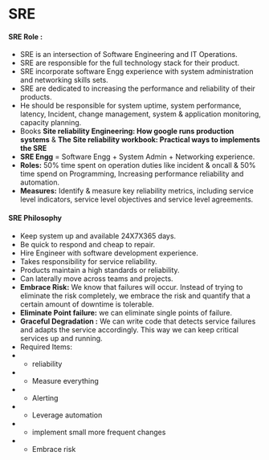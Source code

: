 # SRE
#### SRE Role :
-	SRE is an intersection of Software Engineering and IT Operations.
-	SRE are responsible for the full technology stack for their product. 
-	SRE incorporate software Engg experience with system administration and networking skills sets.
-	SRE are dedicated to increasing the performance and reliability of their products. 
-	He should be responsible for system uptime, system performance, latency, Incident, change management, system & application monitoring, capacity planning. 
-	Books **Site reliability Engineering: How google runs production systems** & **The Site reliability workbook: Practical ways to implements the SRE**
-	**SRE Engg** = Software Engg + System Admin + Networking experience. 
-	**Roles:** 50% time spent on operation duties like incident & oncall & 50% time spend on Programming, Increasing performance reliability and automation.
-	**Measures:** Identify & measure key reliability metrics, including service level indicators, service level objectives and service level agreements. 
#### SRE Philosophy
-	Keep system up and available 24X7X365 days.
-	Be quick to respond and cheap to repair.
-	Hire Engineer with software development experience.
-	Takes responsibility for service reliability.
-	Products maintain a high standards or reliability. 
-	Can laterally move across teams and projects. 
-	**Embrace Risk:** We know that failures will occur. Instead of trying to  eliminate the risk completely, we embrace the risk and quantify that a certain amount of downtime is tolerable. 
-	**Eliminate Point failure:** we can eliminate single points of failure.
-	**Graceful Degradation :** We can write code that detects service failures and adapts the service accordingly. This way we can keep critical services up and running.
-	Required Items: 
-	- reliability
-	- Measure everything
-	- Alerting
-	- Leverage automation
-	- implement small more frequent changes
-	- Embrace risk
